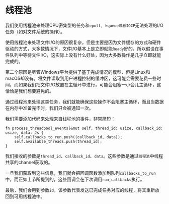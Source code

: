# 线程池

我们使用线程池来处理CPU密集型的任务和`epoll, kqueue或者IOCP`无法处理的I/O任务（如对文件系统的操作）。

使用线程池来处理文件I/O的原因很复杂，但是主要是因为文件缓存的方式和硬件驱动的方式，大多数情况下，文件I/O基本上是立即就能`Ready`好的，所以假设在事件队列中等待文件I/O，这实际上没有什么好处，因为大多数操作是几乎立即就能完成的。

第二个原因是尽管Windows平台提供了基于完成情况的模型，但是Linux和macOS却没有。将文件读取到用户进程控制的缓冲区，这可能会需要花费一些时间，而如果我们把文件I/O放置在主循环中进行，可能会阻塞一小会儿主循环，这恰恰是我们想要避免的。

通过线程池来处理这类任务，我们就能确保这些操作不会阻塞主循环，而且当数据在内存中准备完毕时，我们只会被通知一次。

我们需要添加代码来处理来自线程池的事件，非常简短：

```rust, no_run
fn process_threadpool_events(&mut self, thread_id: usize, callback_id: usize, data: Js {
    self.callbacks_to_run.push((callback_id, data));
    self.available_threads.push(thread_id);
}
```

我们接收的参数是`thread_id`、`callback_id`、`data`。这些参数是通过`线程池`中线程共享的channel获取的。

一旦我们获取到这些信息，我们就会把回调函数添加到队列`callbacks_to_run`中，而正如上节所提到的，这些回调会在下次调用`run_callbacks`执行。

最后，我们会用到参数`id`，该参数代表发送已完成任务对应的线程，将其重新放回到可用线程池中。